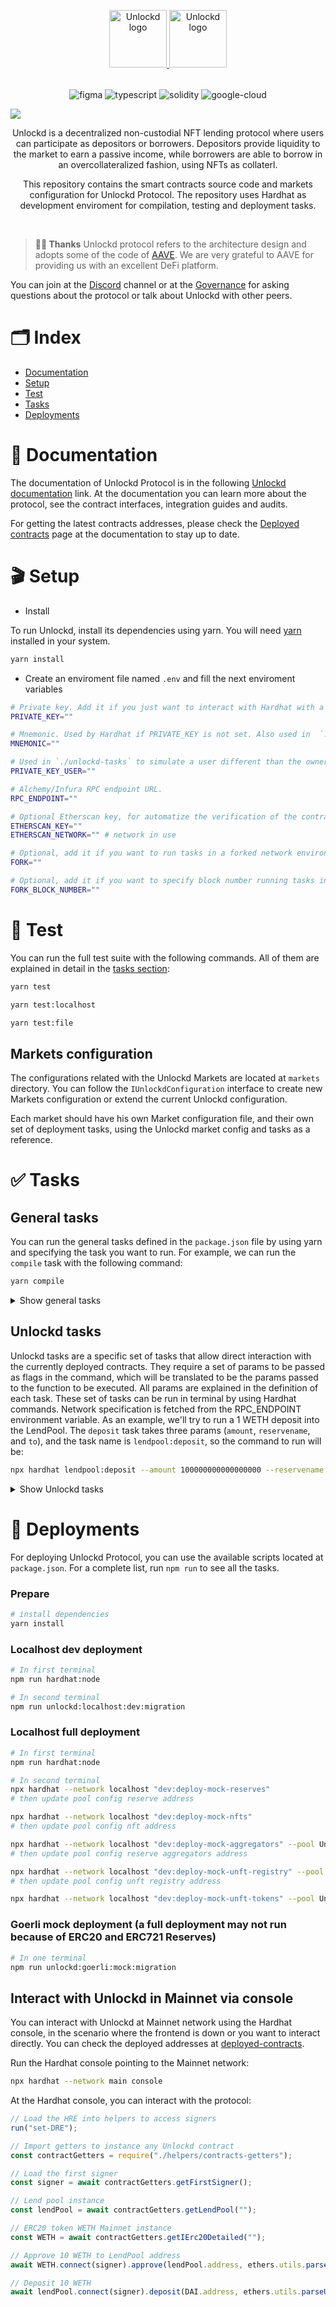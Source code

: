 <p align="center" style="margin-bottom:32px">
  <a href="https://unlockd.finance">
    <img alt="Unlockd logo" src="https://miro.medium.com/max/660/1*YEp9mC_4sVUuFpBzatz3dQ.png" width="auto" height="92px" />
  </a>
  <a href="https://unlockd.finance">
    <img alt="Unlockd logo" src="https://halborn.com/wp-content/uploads/2021/10/audited-by-halborn-green.png.webp" width="auto" height="92px" />
  </a>
  
</p>

<p align="center">
    <img src="https://img.shields.io/badge/Figma-F24E1E?style=for-the-badge&logo=figma&logoColor=white" alt="figma"/>
    <img src="https://img.shields.io/badge/TypeScript-007ACC?style=for-the-badge&logo=typescript&logoColor=white" alt="typescript"/>   
    <img src="https://img.shields.io/badge/Solidity-e6e6e6?style=for-the-badge&logo=solidity&logoColor=black" alt="solidity"/>  
    <img src="https://img.shields.io/badge/Google_Cloud-4285F4?style=for-the-badge&logo=google-cloud&logoColor=white" alt="google-cloud"/>

[![](https://dcbadge.vercel.app/api/server/unlockd)](https://discord.gg/unlockd)

</p>

<p align="center">
Unlockd is a decentralized non-custodial NFT lending protocol where users can participate as depositors or borrowers. Depositors provide liquidity to the market to earn a passive income, while borrowers are able to borrow in an overcollateralized fashion, using NFTs as collaterl.
</p>

<p align="center">
This repository contains the smart contracts source code and markets configuration for Unlockd Protocol. The repository uses Hardhat as development enviroment for compilation, testing and deployment tasks.
</p>
<br/>

> **🙇‍♂️ Thanks**
> Unlockd protocol refers to the architecture design and adopts some of the code of [AAVE](https://github.com/aave).
> We are very grateful to AAVE for providing us with an excellent DeFi platform.

You can join at the [Discord](https://discord.gg/unlockd) channel or at the [Governance](https://snapshot.org/#/unlockddao.eth) for asking questions about the protocol or talk about Unlockd with other peers.


# 🗂️ Index

- [Documentation](#-documentation)
- [Setup](#-setup)
- [Test](#-test)
- [Tasks](#-tasks)
- [Deployments](#-deployments)


# 📝 Documentation

The documentation of Unlockd Protocol is in the following [Unlockd documentation](https://github.com/UnlockdFinance/unlockd-protocol-v1/blob/development__documentation/Documentation.md) link. At the documentation you can learn more about the protocol, see the contract interfaces, integration guides and audits.

For getting the latest contracts addresses, please check the [Deployed contracts](https://docs.unlockddao.xyz/developers/deployed-contracts) page at the documentation to stay up to date.


# 🎬 Setup

- Install

To run Unlockd, install its dependencies using yarn. You will need [yarn](https://classic.yarnpkg.com/en/docs/install/#mac-stable) installed in your system.
```bash
yarn install
```

- Create an enviroment file named `.env` and fill the next enviroment variables

```bash
# Private key. Add it if you just want to interact with Hardhat with a single address.
PRIVATE_KEY=""

# Mnemonic. Used by Hardhat if PRIVATE_KEY is not set. Also used in  `./unlockd-tasks`.
MNEMONIC=""

# Used in `./unlockd-tasks` to simulate a user different than the owner.
PRIVATE_KEY_USER=""

# Alchemy/Infura RPC endpoint URL.
RPC_ENDPOINT=""

# Optional Etherscan key, for automatize the verification of the contracts at Etherscan
ETHERSCAN_KEY=""
ETHERSCAN_NETWORK="" # network in use

# Optional, add it if you want to run tasks in a forked network environment
FORK=""

# Optional, add it if you want to specify block number running tasks in a forked network
FORK_BLOCK_NUMBER=""

```

# 🧪 Test

You can run the full test suite with the following commands. All of them are explained in detail in the [tasks section](#tasks):

```bash
yarn test

yarn test:localhost

yarn test:file
```

## Markets configuration

The configurations related with the Unlockd Markets are located at `markets` directory. You can follow the `IUnlockdConfiguration` interface to create new Markets configuration or extend the current Unlockd configuration.

Each market should have his own Market configuration file, and their own set of deployment tasks, using the Unlockd market config and tasks as a reference.

# ✅ Tasks

## General tasks
You can run the general tasks defined in the `package.json` file by using yarn and specifying the task you want to run. For example, we can run the `compile` task with the following command:
``` bash
yarn compile
```
<details>
    <summary>Show general tasks</summary>
    
| Task                              | Description |
| -------------                     | ------------- |
| run-env                          | Installs dependencies without verbose logging                                                                               |
| hardhat                          | Executes hardhat command                                                                                                    |
| hardhat:node                     | Starts a Hardhat Network node                                                                                               |
| hardhat:localhost                | Executes hardhat command, setting network to `localhost`                                                                    |
| hardhat:goerli                   | Executes hardhat command, setting network to `goerli`                                                                       |
| hardhat:main                     | Executes hardhat command, setting network to `main`                                                                         |
| size                             | Logs size of current contracts                                                                                              |
| compile                          | Compiles the contracts                                                                                                      |
| test                             | Runs all tests in `./test/`, setting network to `Hardhat` network                                                           |
| test:localhost                   | Runs all tests in `./test/`, setting network to `localhost` network                                                         |
| test:file                        | Allows to test for a specific file. The file can be specified in the command line setting it to be equal to `TEST_FILE` var |
| dev:update-abis                  | Fetches abis from latest contracts data in `./artifacts` and sets them to `./abis` folder                                   |
| prettier:abis                    | Standarizes the abis code style in `./abis` folder                                                                          |
| prettier:check                   | Checks the code style in the project                                                                                        |
| prettier:write                   | Standarizes the code style in the project                                                                                   |
| ci:clean                         | Runs a hardhat clean and removes all temporal and autogenerated files and folders                                           |
| unlockd:hardhat:dev:migration    | Deploys the Unlockd protocol development environment in the hardhat network                                                 |
| unlockd:localhost:dev:migration  | Deploys the Unlockd protocol development environment in localhost                                                           |
| unlockd:goerli:mock:migration    | Deploys mock environment in Goerli testnet                                                                                  |
| unlockd:localhost:full:migration | Deploys the full Unlockd protocol in localhost                                                                              |
| unlockd:goerli:full:migration    | Deploys the full Unlockd protocol in Goerli testnet                                                                         |
| unlockd:fork:full:migration      | Deploys the full Unlockd protocol in the forked network of choice, set at the environment variables                         |
| unlockd:main:full:migration      | Deploys the full Unlockd protocol in Ethereum mainnet                                                                       |
| goerli:verify                    | Verifies in Etherscan all contracts deployed in Goerli                                                                      |
| goerli:verify:reserves           | Verifies in Etherscan all reserves contracts deployed in Goerli testnet                                                     |
| goerli:print-contracts           | Prints all current deployed contracts in Goerli testnet                                                                     |
| goerli:print-config              | Prints all addresses and configuration set in Goerli deployed contracts                                                                                            |
| main:verify                      | Verifies in Etherscan all reserves contracts deployed in Ethereum mainnet                                                   |
| main:verify:reserves             | Verifies in Etherscan all reserves contracts deployed in Ethereum mainnet                                                                                                               |
| main:print-contracts             | Prints all current deployed contracts in Ethereum mainnet                                                                                                      |
| main:print-config                | Prints all addresses and configuration set in Ethereum mainnet deployed contracts                                                                
</details>

## Unlockd tasks
Unlockd tasks are a specific set of tasks that allow direct interaction with the currently deployed contracts. They require a set of params to be passed as flags in the command, which will be translated to be the params passed to the function to be executed. All params are explained in the definition of each task. These set of tasks can be run in terminal by using Hardhat commands. Network specification is fetched from the RPC_ENDPOINT environment variable. As an example, we'll try to run a 1 WETH deposit into the LendPool. The `deposit` task takes three params (`amount`, `reservename`, and `to`), and the task name is `lendpool:deposit`, so the command to run will be:

```bash
npx hardhat lendpool:deposit --amount 100000000000000000 --reservename WETH --to 0x1a470e9916f3dFF8E268A69A39fa2E9F7B954927
```
<details>
    <summary>Show Unlockd tasks</summary>

| Task | Description |
| ------------- | ------------- |
| lendpool:deposit | Deposits an amount in the LendPool  |
| lendpool:withdraw  | Withdraws an amount from the LendPool  |
| configurator:configureNftAsCollateral  | Sets the configuration parameters to the specified NFT  |
| lendpool:borrow  | Borrows an amount of a specific reserve from unlockd, depositing an NFT as collateral  |
| lendpool:getdebtdata  | Returns de debt data for a given loan  |
| lendpool:getauctiondata  | Returns de auction data for a given loan that is in auction state  |
| lendpool:repay  | Repays a specified amount from a previous borrow to the LendPool  |
| lendpool:redeem | Redeems a specific amount from an auctioned NFT and pays a bid fine  |
| lendpool:auction | Places a bid for an unhealthy position in the protocol  |
| lendpool:liquidate | Liquidates an unhealthy position, transferring the NFT to the liquidator |
| lendpool:liquidateNFTX | Liquidates an unhealthy position in NFTX market |

</details>

# 🚀 Deployments

For deploying Unlockd Protocol, you can use the available scripts located at `package.json`. For a complete list, run `npm run` to see all the tasks.

### Prepare

```bash
# install dependencies
yarn install

```

### Localhost dev deployment

```bash
# In first terminal
npm run hardhat:node

# In second terminal
npm run unlockd:localhost:dev:migration
```

### Localhost full deployment

```bash
# In first terminal
npm run hardhat:node

# In second terminal
npx hardhat --network localhost "dev:deploy-mock-reserves"
# then update pool config reserve address

npx hardhat --network localhost "dev:deploy-mock-nfts"
# then update pool config nft address

npx hardhat --network localhost "dev:deploy-mock-aggregators" --pool Unlockd
# then update pool config reserve aggregators address

npx hardhat --network localhost "dev:deploy-mock-unft-registry" --pool Unlockd
# then update pool config unft registry address

npx hardhat --network localhost "dev:deploy-mock-unft-tokens" --pool Unlockd
```

### Goerli mock deployment (a full deployment may not run because of ERC20 and ERC721 Reserves)

```bash
# In one terminal
npm run unlockd:goerli:mock:migration
```

## Interact with Unlockd in Mainnet via console

You can interact with Unlockd at Mainnet network using the Hardhat console, in the scenario where the frontend is down or you want to interact directly. You can check the deployed addresses at [deployed-contracts](https://docs.unlockddao.xyz/developers/deployed-contracts).

Run the Hardhat console pointing to the Mainnet network:

```bash
npx hardhat --network main console
```

At the Hardhat console, you can interact with the protocol:

```javascript
// Load the HRE into helpers to access signers
run("set-DRE");

// Import getters to instance any Unlockd contract
const contractGetters = require("./helpers/contracts-getters");

// Load the first signer
const signer = await contractGetters.getFirstSigner();

// Lend pool instance
const lendPool = await contractGetters.getLendPool("");

// ERC20 token WETH Mainnet instance
const WETH = await contractGetters.getIErc20Detailed("");

// Approve 10 WETH to LendPool address
await WETH.connect(signer).approve(lendPool.address, ethers.utils.parseUnits("10"));

// Deposit 10 WETH
await lendPool.connect(signer).deposit(DAI.address, ethers.utils.parseUnits("10"), await signer.getAddress(), "0");
```
